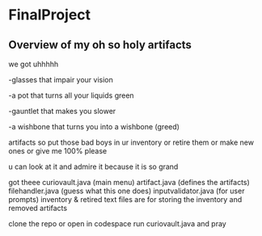 # FinalProject

## Overview of my oh so holy artifacts

we got uhhhhh

-glasses that impair your vision

-a pot that turns all your liquids green

-gauntlet that makes you slower

-a wishbone that turns you into a wishbone (greed)




artifacts so put those bad boys in ur inventory
or retire them
or make new ones
or give me 100% please


u can look at it and admire it because it is so grand

got theee
curiovault.java (main menu)
artifact.java (defines the artifacts)
filehandler.java (guess what this one does)
inputvalidator.java (for user prompts)
inventory & retired text files are for storing the inventory and removed artifacts

clone the repo or open in codespace
run curiovault.java and pray


